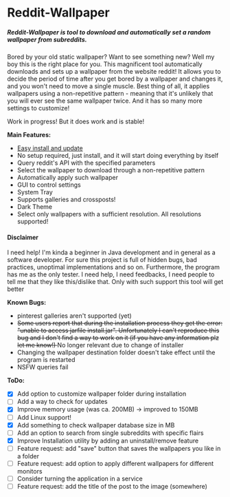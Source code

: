 Reddit-Wallpaper
======
##### Reddit-Wallpaper is tool to download and automatically set a random wallpaper from subreddits.
Bored by your old static wallpaper? Want to see something new? Well my boy this is the right place for you. 
This magnificent tool automatically downloads and sets up a wallpaper from the website reddit!
It allows you to decide the period of time after you get bored by a wallpaper and changes it, and you won't need to move a single muscle.
Best thing of all, it applies wallpapers using a non-repetitive pattern - meaning that it's unlikely that you will ever see the same wallpaper twice.
And it has so many more settings to customize!

Work in progress! But it does work and is stable!

**Main Features:**
- [Easy install and update](https://github.com/Mamiglia/Reddit-Wallpaper/blob/main/Installer/Installation.md)
- No setup required, just install, and it will start doing everything by itself
- Query reddit's API with the specified parameters
- Select the wallpaper to download through a non-repetitive pattern
- Automatically apply such wallpaper 
- GUI to control settings
- System Tray
- Supports galleries and crossposts!
- Dark Theme
- Select only wallpapers with a sufficient resolution. All resolutions supported!

#### Disclaimer
I need help! I'm kinda a beginner in Java development and in general as a software developer. For sure this project is full of hidden bugs, bad practices, unoptimal implementations and so on. Furthermore, the program has me as the only tester.
I need help, I need feedbacks, I need people to tell me that they like this/dislike that. Only with such support this tool will get better

**Known Bugs:**
- pinterest galleries aren't supported (yet)
- <del>Some users report that during the installation process they get the error: "unable to access jarfile install.jar". Unfortunately I can't reproduce this bug and I don't find a way to work on it (if you have any information plz let me know!) </del> No longer relevant due to change of installer
- Changing the wallpaper destination folder doesn't take effect until the program is restarted
- NSFW queries fail

**ToDo:**
- [x] Add option to customize wallpaper folder during installation
- [ ] Add a way to check for updates
- [x] Improve memory usage (was ca. 200MB) -> improved to 150MB
- [ ] Add Linux support!
- [x] Add something to check wallpaper database size in MB
- [ ] Add an option to search from single subreddits with specific flairs
- [x] Improve Installation utility by adding an uninstall/remove feature
- [ ] Feature request: add "save" button that saves the wallpapers you like in a folder
- [ ] Feature request: add option to apply different wallpapers for different monitors
- [ ] Consider turning the application in a service
- [ ] Feature request: add the title of the post to the image (somewhere)
